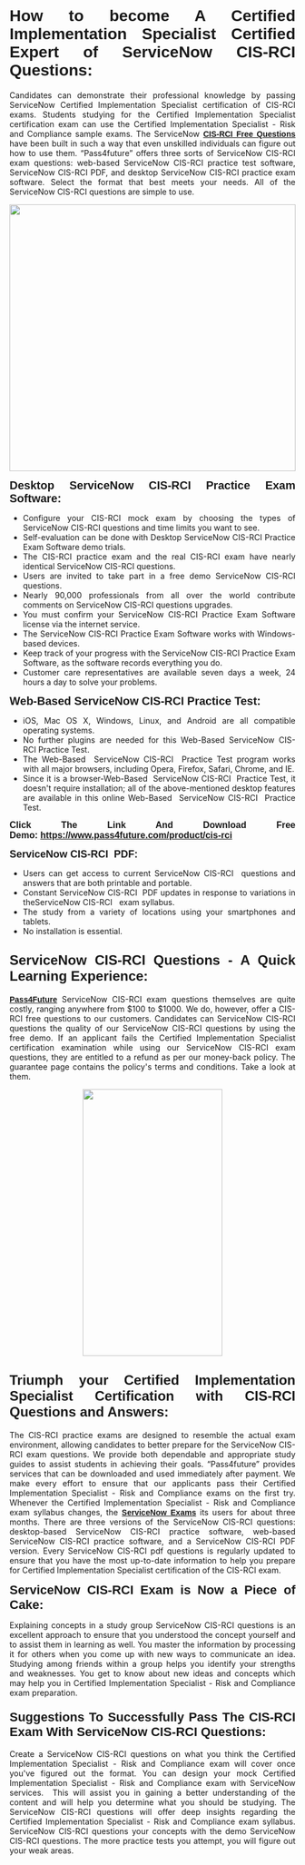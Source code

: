 <h1 style="text-align: justify;"><span style="font-family:Tahoma,Geneva,sans-serif;"><strong>How to become A Certified Implementation Specialist Certified Expert of ServiceNow CIS-RCI Questions:</strong></span></h1>

<p style="text-align: justify;">Candidates can demonstrate their professional knowledge by passing ServiceNow Certified Implementation Specialist certification of CIS-RCI exams. Students studying for the Certified Implementation Specialist certification exam can use the Certified Implementation Specialist - Risk and Compliance sample exams. The ServiceNow <a href="https://www.pass4future.com/questions/servicenow/cis-rci" target="_blank"><span style="font-family:Tahoma,Geneva,sans-serif;"><strong>CIS-RCI Free Questions</strong></span></a> have been built in such a way that even unskilled individuals can figure out how to use them. “Pass4future” offers three sorts of ServiceNow CIS-RCI exam questions: web-based ServiceNow CIS-RCI practice test software, ServiceNow CIS-RCI PDF, and desktop ServiceNow CIS-RCI practice exam software. Select the format that best meets your needs. All of the ServiceNow CIS-RCI questions are simple to use.</p>

<p style="text-align: justify;"><a href="https://www.pass4future.com/product/cis-rci" target="_blank"><img alt="" src="https://lh3.googleusercontent.com/pw/AM-JKLU5_aushiRQbaoUdVonD_1om6esFnUm_j21jdeI1V3aesz_ETcO2Y8QVj0ZamD1vJ__MzXKNoh3XzzrDTXgudBuMwEatvdphNwcixeZDIncATvFdVanIchOfqVuIJHbWkG03KYMH2pwXnb7WaAnvI3g=w1818-h651-no" style="width: 100%; height: 470px;" /></a></p>

<p style="text-align: justify;"><strong><span style="font-family:Tahoma,Geneva,sans-serif;"><span style="font-size:20px;">Desktop ServiceNow CIS-RCI Practice Exam Software:</span></span></strong></p>

<ul>
	<li style="text-align: justify;">Configure your CIS-RCI mock exam by choosing the types of ServiceNow CIS-RCI questions and time limits you want to see.</li>
	<li style="text-align: justify;">Self-evaluation can be done with Desktop ServiceNow CIS-RCI Practice Exam Software demo trials.</li>
	<li style="text-align: justify;">The CIS-RCI practice exam and the real CIS-RCI exam have nearly identical ServiceNow CIS-RCI questions.</li>
	<li style="text-align: justify;">Users are invited to take part in a free demo ServiceNow CIS-RCI questions.</li>
	<li style="text-align: justify;">Nearly 90,000 professionals from all over the world contribute comments on ServiceNow CIS-RCI questions upgrades.</li>
	<li style="text-align: justify;">You must confirm your ServiceNow CIS-RCI Practice Exam Software license via the internet service.</li>
	<li style="text-align: justify;">The ServiceNow CIS-RCI Practice Exam Software works with Windows-based devices.</li>
	<li style="text-align: justify;">Keep track of your progress with the ServiceNow CIS-RCI Practice Exam Software, as the software records everything you do.</li>
	<li style="text-align: justify;">Customer care representatives are available seven days a week, 24 hours a day to solve your problems.</li>
</ul>

<p style="text-align: justify;"><span style="font-family:Tahoma,Geneva,sans-serif;"><span style="font-size:20px;"><strong>Web-Based ServiceNow CIS-RCI Practice Test:</strong></span></span></p>

<ul>
	<li style="text-align: justify;">iOS, Mac OS X, Windows, Linux, and Android are all compatible operating systems.</li>
	<li style="text-align: justify;">No further plugins are needed for this Web-Based ServiceNow CIS-RCI Practice Test.</li>
	<li style="text-align: justify;">The Web-Based  ServiceNow CIS-RCI  Practice Test program works with all major browsers, including Opera, Firefox, Safari, Chrome, and IE.</li>
	<li style="text-align: justify;">Since it is a browser-Web-Based  ServiceNow CIS-RCI  Practice Test, it doesn't require installation; all of the above-mentioned desktop features are available in this online Web-Based  ServiceNow CIS-RCI  Practice Test.</li>
</ul>

<p style="text-align: justify;"><span style="font-family:Tahoma,Geneva,sans-serif;"><strong><span style="font-size:16px;">Click The Link And Download Free Demo: <a href="https://www.pass4future.com/product/cis-rci" target="_blank">https://www.pass4future.com/product/cis-rci</a></span></strong></span></p>

<p style="text-align: justify;"><span style="font-size:18px;"><span style="font-family:Tahoma,Geneva,sans-serif;"><strong>ServiceNow CIS-RCI  PDF:</strong></span></span></p>

<ul>
	<li style="text-align: justify;">Users can get access to current ServiceNow CIS-RCI  questions and answers that are both printable and portable.</li>
	<li style="text-align: justify;">Constant ServiceNow CIS-RCI  PDF updates in response to variations in theServiceNow CIS-RCI   exam syllabus.</li>
	<li style="text-align: justify;">The study from a variety of locations using your smartphones and tablets.</li>
	<li style="text-align: justify;">No installation is essential.</li>
</ul>

<h2 style="text-align: justify;"><span style="font-family:Tahoma,Geneva,sans-serif;"><strong><span style="font-size:24px;">ServiceNow CIS-RCI Questions - A Quick Learning Experience:</span></strong></span></h2>

<p style="text-align: justify;"><a href="https://www.pass4future.com/" target="_blank"><span style="font-family:Tahoma,Geneva,sans-serif;"><strong>Pass4Future</strong></span></a> ServiceNow CIS-RCI exam questions themselves are quite costly, ranging anywhere from $100 to $1000. We do, however, offer a CIS-RCI free questions to our customers. Candidates can ServiceNow CIS-RCI questions the quality of our ServiceNow CIS-RCI questions by using the free demo. If an applicant fails the Certified Implementation Specialist certification examination while using our ServiceNow CIS-RCI exam questions, they are entitled to a refund as per our money-back policy. The guarantee page contains the policy's terms and conditions. Take a look at them.</p>

<p style="text-align: center;"><a href="https://www.pass4future.com/product/cis-rci" target="_blank"><img alt="" src="https://lh3.googleusercontent.com/pw/AM-JKLV3yUm3jiqqIo1xIsj1VJ_UeysYexQY-pRYO0rIFl3vg11QZioN-gzffpw2AfKqFynWuvoXOreWrWS0swpr4xmOSWfwII2jvatteuqrfxiWGFBSHPiZUCoi33jqeymK5dmu-0enyX6tayRCAMHw05jv=s943-no" style="width: 70%; height: 470px;" /></a></p>

<h2 style="text-align: justify;"><span style="font-family:Tahoma,Geneva,sans-serif;"><strong><span style="font-size:24px;">Triumph your Certified Implementation Specialist Certification with CIS-RCI Questions and Answers:</span></strong></span></h2>

<p style="text-align: justify;">The CIS-RCI practice exams are designed to resemble the actual exam environment, allowing candidates to better prepare for the ServiceNow CIS-RCI exam questions. We provide both dependable and appropriate study guides to assist students in achieving their goals. “Pass4future” provides services that can be downloaded and used immediately after payment. We make every effort to ensure that our applicants pass their Certified Implementation Specialist - Risk and Compliance exams on the first try. Whenever the Certified Implementation Specialist - Risk and Compliance exam syllabus changes, the <a href="https://www.pass4future.com/servicenow" target="_blank"><span style="font-family:Tahoma,Geneva,sans-serif;"><strong>ServiceNow Exams</strong></span></a> its users for about three months. There are three versions of the ServiceNow CIS-RCI questions: desktop-based ServiceNow CIS-RCI practice software, web-based ServiceNow CIS-RCI practice software, and a ServiceNow CIS-RCI PDF version. Every ServiceNow CIS-RCI pdf questions is regularly updated to ensure that you have the most up-to-date information to help you prepare for Certified Implementation Specialist certification of the CIS-RCI exam.</p>

<p style="text-align: justify;"><strong><span style="font-family:Tahoma,Geneva,sans-serif;"><span style="font-size:22px;">ServiceNow CIS-RCI Exam is Now a Piece of Cake:</span></span></strong></p>

<p style="text-align: justify;">Explaining concepts in a study group ServiceNow CIS-RCI questions is an excellent approach to ensure that you understood the concept yourself and to assist them in learning as well. You master the information by processing it for others when you come up with new ways to communicate an idea. Studying among friends within a group helps you identify your strengths and weaknesses. You get to know about new ideas and concepts which may help you in Certified Implementation Specialist - Risk and Compliance exam preparation.</p>

<h3 style="text-align: justify;"><span style="font-family:Tahoma,Geneva,sans-serif;"><strong><span style="font-size:22px;">Suggestions To Successfully Pass The CIS-RCI Exam With ServiceNow CIS-RCI Questions:</span></strong></span></h3>

<p style="text-align: justify;">Create a ServiceNow CIS-RCI questions on what you think the Certified Implementation Specialist - Risk and Compliance exam will cover once you've figured out the format. You can design your mock Certified Implementation Specialist - Risk and Compliance exam with ServiceNow services.  This will assist you in gaining a better understanding of the content and will help you determine what you should be studying. The ServiceNow CIS-RCI questions will offer deep insights regarding the Certified Implementation Specialist - Risk and Compliance exam syllabus. ServiceNow CIS-RCI questions your concepts with the demo ServiceNow CIS-RCI questions. The more practice tests you attempt, you will figure out your weak areas.</p>
